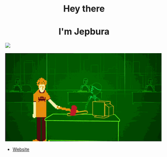 <h1 align="center">Hey there</h1>
<div><h1 align="center">I'm Jepbura</h1> <img src="https://media.giphy.com/media/hvRJCLFzcasrR4ia7z/giphy.gif" width="25px"></div>

![](/assets/p.gif)

- [Website](https://www.jepbura.ir "www.jepbura.ir")
<!---
<img height="180em" src="https://github-readme-stats.vercel.app/api?username=jepbura&show_icons=true&hide_border=true&&count_private=true&include_all_commits=true" />
![visitors](https://visitor-badge.glitch.me/badge?page_id=page.id)

--->
